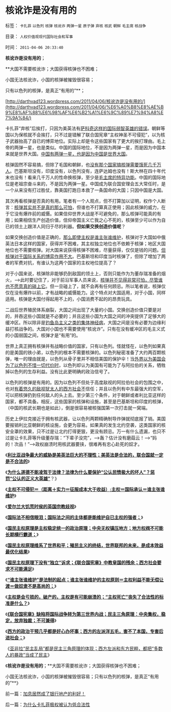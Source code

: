# 核讹诈是没有用的

标签： `卡扎菲` `以色列` `核弹` `核讹诈` `两弹一星` `原子弹` `弃核` `核武` `朝鲜` `毛主席` `核战争` 

目录： `人权价值观现代国际社会和军事`

时间： `2011-04-06 20:33:40`

**核讹诈是没有用的**；

**大国不需要核讹诈；大国获得核弹也不困难；

小国无法核讹诈，小国的核弹被摧毁很容易；

只有以色列的核弹，是真正“有用的”**；

[http://darthvad123.wordpress.com/2011/04/06/核讹诈是没有用的/](http://darthvad123.wordpress.com/2011/04/06/%E6%A0%B8%E8%AE%B9%E8%AF%88%E6%98%AF%E6%B2%A1%E6%9C%89%E7%94%A8%E7%9A%84/)

卡扎菲“弃核”后挨打，只因为美英法有[萨科奇这样的国际弱智英雄的错误](../../../2011/4/1/美英法“合法打黑”，联合国就不合法.md)。朝鲜等国以为保核就不会挨打，只不过是错解了联合国宪章“主权神圣不可侵犯”，以为核子武器抬高了自已的博弈地位。实际上却是令这些国家有了更大的挨打理由。毛上帝的两弹一星，也是类似。中国的国际地位，不是因为两弹一星，而是因为中国本来就是世界大国。[中国有两弹一星，也是因为中国是世界大国](../../../2009/9/30/中国是一个大国！.md)。

核弹固然不容易搞，但除了毛国和朝鲜，也[没有那个国家搞核弹需要饿死几千万人](../../../2009/7/5/历史责任归咎于毛主席是不公正的.md)。巴基斯坦没有，印度没有，以色列没有，连萨达姆也没有！斯大林在四十年代末也没有！看来几千万人的性命换核弹，至少是[毛主席的特异功能](../../../2010/5/17/袁腾飞绝没有人身攻击却遭毛派人身攻击.md)。中国的国际地位是老祖宗奋斗来的，不是因为两弹一星。中国成为联合国安理会五大常任时，是一个从来没有打过胜仗，靠美国打跑日本救了一条国命的大国；只因中国是大国。

其次再看核弹是否真的有用。笔者有一个人观点，但不打算加以证明，权作个人断言：[核弹其实并不是真的那么可怕](../../../2010/4/30/BC16世纪地中海真实的“世界级核战争”.md)，但谁也不打算真正使用；因此核弹的威力，在于它没有爆炸前的威慑。如果信仰世界大战是不可避免的，那么核弹可能真的有用；如果相信生产创造价值，信仰帝国主义亡我之心不死的，核弹至少可以作为自已的领土上跟洋人同归于尽的利器。**但如果交换创造价值呢**？

如果交换创造价值是正确的，[那么即使主权是谁主张谁维护](../../../2011/4/1/主权从那里来？什么是国际承认.md)，核弹对于大国如中俄英法日本这样的国家，获得并不困难，其主权独立地位也不依赖于核弹；地区大国地位也不需要核弹。对大国来说获得核弹不困难，尽量获得，仅仅是钱的问题。[但核弹对于国际关系的博弈作用不大](../../../2009/12/21/为什么中国核声明符合中国利益.md)。巴基斯坦和印度当时核弹了，但除了增加了两者的军费对抗，有谁认为这两个国家的主权地位提高了？

对于小国来说，核弹除非能够扔到敌国的领土上，否则只能作为为董存瑞准备的烟火，——>此时要记住了，对于前沿军事人员来说，[核弹并不见得非常可怕，尽管谁也不愿意真的碰上它](../../../2008/12/21/美国已经达到了经济地位扩张的极限.md)。但一旦碰上了，就不会再有任何顾忌。所以笔者说，核弹仅仅在没有爆炸以前，才有战略的威慑能力。这个特点对大国适用，对于小国，同样适用。核弹是大国付得起用不上的，小国消费不起的的昂贵玩具。

二战后世界殖民体系崩裂，大国之间出现了大量的小国。交换创造价值只要是对的，并吞这些小国就是不必要的；并且这些小国为大国之间的冲突提供了足够大的缓冲区。所以除非是[钓鱼岛主义之类的集体神经病](http://darthvad.blog.sohu.com/162357438.html)，大国之间是没有必要为边缘利益打核战争的。大国对小国也不需要使用“核讹诈”。只有在没有缓冲区的毛主义式的小国弱国之间，核弹才是“有用”的。

世界上真正拥有核弹并有战略价值的国家，只有以色列。怪就怪在，以色列如果真的是美国的铁小弟，以色列的根本不需要核弹的。以色列秘密准备了大约两百颗核弹，唯一的理由就是，以色列从骨子里并不相信美国的保护伞！当[外界以为美国会为了以色列不惜一切代价时](../../../2009/6/30/不惜一切代价牺牲全民族利益是卖国！叛国！.md)，以色列却认为美国有可能为了与阿拉伯的关系，牺牲掉以色列的生存利益。没有比此更明确的政治信号了。

以色列的核弹是有用的。因为以色列不但处于高度敌视的阿拉伯社会的包围之中，也对[有着悠久的敌视犹太人的西方社会不](../../../2011/3/12/“妖魔化希特勒”掩盖了危险的社会规律.md)信任；并且以色列有中东最强大的空军，可以把核弹扔到任何敌人的头上去。至少第三个条件，对于朝鲜或者利比亚这样的国家，都不具备。相反，这些国家的核弹和设施，甚至是巴基斯坦和印度的核弹，（中国的核武长期也是如此），倒是很容易被核强国第一次打击就一窝端。

历史上伊拉克接近于拥有核武器，让以色列两颗精确制导炸弹就彻底报了销。美国要报销利比亚朝鲜的核设施，会更为容易。如果真的发生北约空袭，这类国家的核安全罩的效果，只不过是让北约打得更狠，更没有顾忌。万一有什么遗漏，也只不过是让卡扎菲等升级董存瑞：“下辈子没完”，——>轰？估计没有磨菇云！——>“妈的！次品！”——>政权崩溃时用核武器要挟，很难再有忠心赴死的奴才。

《[**利比亚战争最大的威胁是美英法巨大的不理性；美英法是合法的，联合国就一定是不合法的**](../../../2011/4/1/美英法“合法打黑”，联合国就不合法.md)》

《[**为什么道德不能凌驾于法律？法律为什么要保护“公认民愤极大的坏人”？惩罚“公认的正义大英雄”**](../../../2011/4/1/为什么道德不能凌驾于法律？.md)？》

《[**主权不可侵犯＝（距离＋实力＝征服成本大于收益）;主权＝国际承认＝谁主张谁维护**](../../../2011/4/1/主权从那里来？什么是国际承认.md)》

《[**爱尔兰大饥荒时侯的英国宗教歧视**](../../../2011/4/2/爱尔兰大饥荒时侯的英国宗教歧视.md)》

《[**国际法不相信眼泪；国际法之间的主体都是能维护自已主权的强者；**](../../../2011/4/2/国际法不相信眼泪，主权无弱者.md)》

《[**国民主权原理是主权稳定统一的政治原理；中央无权镇压地方；地方权阀不可能长期横行霸道；**](../../../2011/4/2/国民主权原理就是稳定的统一.md)》

《[**国民主权原理维系了世界和平；殖民主义的终结，世界联邦的未来，是成本效益最优化结果**](../../../2011/4/2/国民主权原理维系了世界和平.md)》

《[**国民主权原理下没有“独立”诉求；《联合国宪章》中教皇国的残余；西方社会要求不可能满足**](../../../2011/4/3/国民主权原理下没有“独立”诉求.md)》

《[**“谁主张谁维护”是法制的起点；谁主张谁维护的主权原则＝主权利益不能无偿让渡＝做奴隶不是高尚的；**](../../../2011/4/3/“谁主张谁维护”是法制的起点.md)》

《[**主权是会亏损的，破产的，主权是有可能崩溃的；“主权死亡”丧失了合法性的标准是什么？**](../../../2011/4/3/不可侵犯的主权会死亡吗？.md)》

《[**《联合国宪章》缺陷将国际战争转为第三世界内战；民主三角原理：中央集权，稳定，放弃独裁；不可兼得**](../../../2011/4/5/西方出口民主，东方进口内战.md)》

《[**西方的政治干预几乎都是好心办坏事；西方的左派洋五毛，害不了本国，专害后进社会；**](../../../2011/4/5/西方洋五毛专门坑害后进社会.md)》

《[亚非拉“民主乱局”都是民主三角原理的体现；西方左派和东方民粹，都把“多数人的暴政”当成了民主](../../../2011/4/5/二战后亚非拉“民主乱局”的三角原理.md)》

《**核讹诈是没有用的**；**大国不需要核讹诈；大国获得核弹也不困难；

小国无法核讹诈，小国的核弹被摧毁很容易；只有以色列的核弹，是真正“有用的”**》



前一篇：[加息居然成了银行地产的利好！](../../../2011/4/6/加息居然成了银行地产的利好！.md)

后一篇：[为什么卡扎菲极权被认为低合法性](../../../2011/4/6/为什么卡扎菲极权被认为低合法性.md)